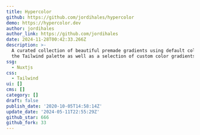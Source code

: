 ```yaml
---
title: Hypercolor
github: https://github.com/jordihales/hypercolor
demo: https://hypercolor.dev
author: jordihales
author_link: https://github.com/jordihales
date: 2024-11-28T00:42:33.266Z
description: >-
  A curated collection of beautiful premade gradients using default colors from
  the Tailwind palette as well as a selection of custom color gradients.
ssg:
  - Nuxtjs
css:
  - Tailwind
ui: []
cms: []
category: []
draft: false
publish_date: '2020-10-05T14:58:14Z'
update_date: '2024-05-11T22:55:29Z'
github_star: 666
github_fork: 33
---
```

